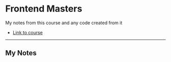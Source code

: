  # Frontend Masters 
  
  
  
  My notes from this course and any code created from it
  
  - [Link to course](https://adventofcode.com/2015/day/9)
  
  ---
  
  ## My Notes
  
  